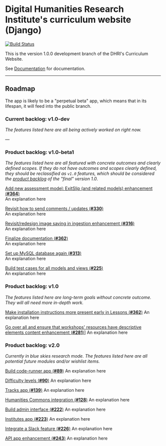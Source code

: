 # Digital Humanities Research Institute's curriculum website (Django)

[![Build Status](https://travis-ci.com/DHRI-Curriculum/django-app.svg?token=qsoYACcVqJuqMoXfJy84&branch=v1-dev)](https://travis-ci.com/DHRI-Curriculum/django-app)

This is the version 1.0.0 development branch of the DHRI's Curriculum Website.

See [Documentation](https://github.com/kallewesterling/django-app-documentation/blob/main/django-app-docs/README.md) for documentation.

---

## Roadmap

The app is likely to be a "perpetual beta" app, which means that in its lifespan, it will feed into the public branch.

### Current backlog: v1.0-dev

_The features listed here are all being actively worked on right now._

—

### Product backlog: v1.0-beta1

_The features listed here are all featured with concrete outcomes and clearly defined scopes. If they do not have outcomes and scopes clearly defined, they should be reclassified as `v1.0` features, which should be considered the [product backlog](https://www.scrum.org/resources/what-is-a-product-backlog) of the "final" version 1.0_.

[Add new assessment model: ExitSlip (and related models) enhancement (**#364**)](https://github.com/DHRI-Curriculum/django-app/issues/364)  
An explanation here

[Revisit how to send comments / updates (**#330**)](https://github.com/DHRI-Curriculum/django-app/issues/330)  
An explanation here

[Revisit/redesign image saving in ingestion enhancement (**#316**)](https://github.com/DHRI-Curriculum/django-app/issues/316)  
An explanation here

[Finalize documentation (**#362**)](https://github.com/DHRI-Curriculum/django-app/issues/362)  
An explanation here

[Set up MySQL database again (**#313**)](https://github.com/DHRI-Curriculum/django-app/issues/313)  
An explanation here

[Build test cases for all models and views (**#225**)](https://github.com/DHRI-Curriculum/django-app/issues/225)  
An explanation here

### Product backlog: v1.0

_The features listed here are long-term goals without concrete outcome. They will all need more in-depth work._

[Make installation instructions more present early in Lessons (**#362**)](https://github.com/DHRI-Curriculum/django-app/issues/362)
An explanation here

[Go over all and ensure that workshops' resources have descriptive elements content enhancement (**#281**)](https://github.com/DHRI-Curriculum/django-app/issues/281)]
An explanation here

### Product backlog: v2.0

_Currently in blue skies research mode. The features listed here are all potential future modules and/or wishlist items._

[Build code-runner app (**#89**)](https://github.com/DHRI-Curriculum/django-app/issues/89)
An explanation here

[Difficulty levels (**#90**)](https://github.com/DHRI-Curriculum/django-app/issues/90)
An explanation here

[Tracks app (**#139**)](https://github.com/DHRI-Curriculum/django-app/issues/139)
An explanation here

[Humanities Commons integration (**#128**)](https://github.com/DHRI-Curriculum/django-app/issues/128)
An explanation here

[Build admin interface (**#222**)](https://github.com/DHRI-Curriculum/django-app/issues/222)
An explanation here

[Institutes app (**#223**)](https://github.com/DHRI-Curriculum/django-app/issues/223)
An explanation here

[Integrate a Slack feature (**#226**)](https://github.com/DHRI-Curriculum/django-app/issues/226)
An explanation here

[API app enhancement (**#243**)](https://github.com/DHRI-Curriculum/django-app/issues/243)
An explanation here

